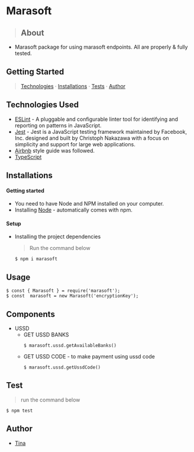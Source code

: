 # Marasoft

> ## About

- Marasoft package for using marasoft endpoints. All are properly & fully tested.

## Getting Started

> [Technologies](#technologies-used) &middot;  [Installations](#installations) &middot;  [Tests](#tests) &middot;  [Author](#author)


## Technologies Used
- [ESLint](https://eslint.org/) - A pluggable and configurable linter tool for identifying and reporting on patterns in JavaScript.
- [Jest](https://jestjs.io/) - Jest is a JavaScript testing framework maintained by Facebook, Inc. designed and built by Christoph Nakazawa with a focus on simplicity and support for large web applications.
- [Airbnb](https://www.npmjs.com/package/eslint-config-airbnb) style guide was followed.
- [TypeScript](https://www.typescriptlang.org/)


## Installations

#### Getting started

- You need to have Node and NPM installed on your computer.
- Installing [Node](node) - automatically comes with npm.

#### Setup

- Installing the project dependencies
  > Run the command below
  ```shell
  $ npm i marasoft
  ```

## Usage
```shell
$ const { Marasoft } = require('marasoft');
$ const  marasoft = new Marasoft('encryptionKey');
```

## Components
- USSD
    - GET USSD BANKS
      ```
      $ marasoft.ussd.getAvailableBanks()
      ```
    - GET USSD CODE - to make payment using ussd code
      ```
      $ marasoft.ussd.getUssdCode()
      ```
## Test

> run the command below
  ```shell
  $ npm test
  ```

## Author
- [Tina](https://github.com/oluwabukolatina)
